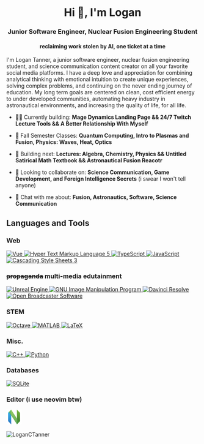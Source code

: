 <h1 align="center">Hi 🖖, I'm Logan</h1>
<h3 align="center">Junior Software Engineer, Nuclear Fusion Engineering Student</h3>
<h4 align="center">reclaiming work stolen by AI, one ticket at a time</h4>

<!--
<p align="left"><img src="{put selfie/artistic portrait here}" alt="LoganCTanner" /></p>
<p align="left">
  <a href="https://github.com/ryo-ma/github-profile-trophy">
  <img src="https://github-profile-trophy.vercel.app/?username=LoganCTanner" alt="LoganCTanner" />
  </a>
</p>
-->

<p>
  I'm Logan Tanner, a junior software engineer, nuclear fusion engineering student, and science communication
  content creator on all your favorite social media platforms. I have a deep love and appreciation for 
  combining analytical thinking with emotional intuition to create unique experiences, solving complex
  problems, and continuing on the never ending journey of education. My long term goals are centered on 
  clean, cost efficient energy to under developed communities, automating heavy industry in astronautical 
  environments, and increasing the quality of life, for all life.
</p>

- 👷‍♂️ Currently building: **Mage Dynamics Landing Page && 24/7 Twitch Lecture Tools && A Better Relationship With Myself**

- 🧠 Fall Semester Classes: **Quantum Computing, Intro to Plasmas and Fusion, Physics: Waves, Heat, Optics**

- 🔨 Building next: **Lectures: Algebra, Chemistry, Physics && Untitled Satirical Math Textbook && Astronautical Fusion Reacotr**

- 🤝 Looking to collaborate on: **Science Communication, Game Development, and Foreign Intelligence Secrets** (i swear I won't tell anyone)

- 💬 Chat with me about: **Fusion, Astronautics, Software, Science Communication**

<p align="left">
</p>

<h2 align="left">Languages and Tools</h2>

<h3 align="left">Web</h3>
<p align="left">
  <a href="https://vuejs.org/" target="_blank" rel="noreferrer">
    <img 
      src="https://creazilla-store.fra1.digitaloceanspaces.com/icons/3254520/vue-icon-md.png" 
      alt="Vue" 
      width="40" 
      height="auto" 
    />
  </a>
  <a href="https://html.spec.whatwg.org" target="_blank" rel="noreferrer">
    <img 
      src="https://upload.wikimedia.org/wikipedia/commons/6/61/HTML5_logo_and_wordmark.svg" 
      alt="Hyper Text Markup Language 5" 
      width="40" 
      height="auto" 
    />
  </a>
  <a href="https://www.typescriptlang.org/" target="_blank" rel="noreferrer">
    <img 
      src="https://upload.wikimedia.org/wikipedia/commons/f/f5/Typescript.svg" 
      alt="TypeScript" 
      width="40" 
      height="auto" 
    />
  </a>
  <a 
    href="https://ecma-international.org/publications-and-standards/standards/ecma-262/" 
    target="_blank" 
    rel="noreferrer"
  >
    <img 
      src="https://upload.wikimedia.org/wikipedia/commons/9/99/Unofficial_JavaScript_logo_2.svg" 
      alt="JavaScript" 
      width="40" 
      height="auto" 
    />
  </a>
  <a href="https://www.w3.org/TR/CSS/#css" target="_blank" rel="noreferrer">
    <img 
      src="https://upload.wikimedia.org/wikipedia/commons/d/d5/CSS3_logo_and_wordmark.svg" 
      alt="Cascading Style Sheets 3" 
      width="40" 
      height="auto" 
    />
  </a>
</p>

<h3 align="left"><b><del>propaganda</del></b> multi-media edutainment</h3>
<p align="left">
  <a href="https://www.unrealengine.com/en-US" target="_blank" rel="noreferrer">
    <img 
      src="https://www.nicepng.com/png/full/321-3211558_unreal-logo-png-for-kids-unreal-engine-icon.png" 
      alt="Unreal Engine" 
      width="40" 
      height="auto" 
    />
  </a>
  <a href="https://www.gimp.org/" target="_blank" rel="noreferrer">
    <img 
      src="https://upload.wikimedia.org/wikipedia/commons/4/45/The_GIMP_icon_-_gnome.svg" 
      alt="GNU Image Manipulation Program" 
      width="40" 
      height="auto" 
    />
  </a>
  <a href="https://www.blackmagicdesign.com/products/davinciresolve" target="_blank" rel="noreferrer">
    <img 
      src="https://upload.wikimedia.org/wikipedia/commons/4/4d/DaVinci_Resolve_Studio.png" 
      alt="Davinci Resolve" 
      width="40" 
      height="auto" 
    />
  </a>
  <a 
    href="https://obsproject.com/" target="_blank" rel="noreferrer">
    <img 
      src="https://upload.wikimedia.org/wikipedia/commons/d/d3/OBS_Studio_Logo.svg" 
      alt="Open Broadcaster Software" 
      width="40" 
      height="auto" 
    />
  </a>
</p>



<h3 align="left">STEM</h3>
<p align="left">
  <a href="https://octave.org/" target="_blank" rel="noreferrer">
    <img 
      src="https://upload.wikimedia.org/wikipedia/commons/6/6a/Gnu-octave-logo.svg" 
      alt="Octave" 
      width="40" 
      height="auto" 
    />
  </a>
  <a href="https://www.mathworks.com/products/matlab.html" target="_blank" rel="noreferrer">
    <img 
      src="https://upload.wikimedia.org/wikipedia/commons/thumb/2/21/Matlab_Logo.png/1005px-Matlab_Logo.png" 
      alt="MATLAB" 
      width="40" 
      height="auto" 
    />
  </a>
  <a href="https://www.latex-project.org/" target="_blank" rel="noreferrer">
    <img 
      src="https://clipground.com/images/latex-png-10.png" 
      alt="LaTeX" 
      width="40" 
      height="auto" 
    />
  </a>
</p>

<h3 align="left">Misc.</h3>
<p align="left">
  <a href="https://isocpp.org/" target="_blank" rel="noreferrer">
    <img 
      src="https://upload.wikimedia.org/wikipedia/commons/1/18/ISO_C%2B%2B_Logo.svg" 
      alt="C++" 
      width="40" 
      height="auto" 
    />
  </a>
  <a href="https://www.python.org/" target="_blank" rel="noreferrer">
    <img 
      src="https://upload.wikimedia.org/wikipedia/commons/c/c3/Python-logo-notext.svg" 
      alt="Python" 
      width="40" 
      height="auto" 
    />
  </a>
</p>


<h3 align="left">Databases</h3>
<p align="left">
  <a href="https://sqlite.org/" target="_blank" rel="noreferrer">
    <img 
      src="https://upload.wikimedia.org/wikipedia/commons/9/97/Sqlite-square-icon.svg" 
      alt="SQLite" 
      width="40" 
      height="auto" 
    />
  </a>  
</p>


<h3 align="left">Editor <b>(i use neovim btw)</b></h3>
<p align="left">
  <a href="https://neovim.io/" target="_blank" rel="noreferrer">
    <img 
      src="https://raw.githubusercontent.com/github/explore/26674e638508ac4a4e113ee32d6755ebfa000569/topics/neovim/neovim.png" 
      alt="neovim" 
      width="40" 
      height="auto" 
    />
  </a>
</p>


<p>
  <img 
    align="left" 
    src="https://github-readme-stats.vercel.app/api/top-langs?username=LoganCTanner&show_icons=true&locale=en&layout=compact" 
    alt="LoganCTanner" 
  />
</p>















